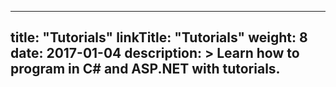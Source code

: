 
---
title: "Tutorials"
linkTitle: "Tutorials"
weight: 8
date: 2017-01-04
description: >
  Learn how to program in C# and ASP.NET with tutorials.
---
